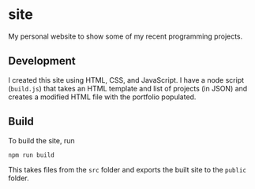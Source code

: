 # site
My personal website to show some of my recent programming projects.

## Development

I created this site using HTML, CSS, and JavaScript. I have a node script (`build.js`) that takes an HTML template and list of projects (in JSON) and creates a modified HTML file with the portfolio populated.

## Build

To build the site, run

```
npm run build
```

This takes files from the `src` folder and exports the built site to the `public` folder.
